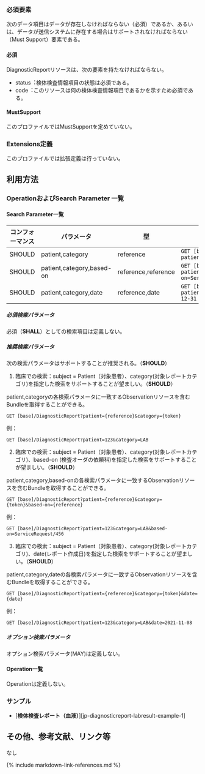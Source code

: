 
### 必須要素 

次のデータ項目はデータが存在しなければならない（必須）であるか、あるいは、データが送信システムに存在する場合はサポートされなければならない（Must Support）要素である。

#### 必須
DiagnosticReportリソースは、次の要素を持たなければならない。

 - status︓検体検査情報項目の状態は必須である。
 - code︓このリソースは何の検体検査情報項目であるかを示すため必須である。

#### MustSupport
このプロファイルではMustSupportを定めていない。

### Extensions定義

このプロファイルでは拡張定義は行っていない。

<!--
## 注意事項
(全体に対する注意事項等、その他の部分について記載します。）## 
-->

## 利用方法

### OperationおよびSearch Parameter 一覧
#### Search Parameter一覧

| コンフォーマンス | パラメータ    | 型     | 例                                                           |
| ---------------- | ------------- | ------ | ------------------------------------------------------------ |
| SHOULD | patient,category | reference  | `GET [base]/DiagnosticReport?patient=123&category=LAB` |
| SHOULD | patient,category,based-on | reference,reference  | `GET [base]/DiagnosticReport?patient=123&category=LAB&based-on=ServiceRequest/456` |
| SHOULD | patient,category,date | reference,date  | `GET [base]/Observation?patient=123&category=LAB&date=le2020-12-31` |

##### 必須検索パラメータ

必須（**SHALL**）としての検索項目は定義しない。

##### 推奨検索パラメータ

次の検索パラメータはサポートすることが推奨される。（**SHOULD**）

1. 臨床での検索：subject = Patient（対象患者）、category(対象レポートカテゴリ)を指定した検索をサポートすることが望ましい。（**SHOULD**）


patient,categoryの各検索パラメータに一致するObservationリソースを含むBundleを取得することができる。

   ```
   GET [base]/DiagnosticReport?patient={reference}&category={token}
   ```

   例：

   ```
   GET [base]/DiagnosticReport?patient=123&category=LAB
   ```

2. 臨床での検索：subject = Patient（対象患者）、category(対象レポートカテゴリ)、based-on (検査オーダの依頼科)を指定した検索をサポートすることが望ましい。（**SHOULD**）

patient,category,based-onの各検索パラメータに一致するObservationリソースを含むBundleを取得することができる。

   ```
   GET [base]/DiagnosticReport?patient={reference}&category={token}&based-on={reference}
   ```

   例：

   ```
   GET [base]/DiagnosticReport?patient=123&category=LAB&based-on=ServiceRequest/456
   ```

3. 臨床での検索：subject = Patient（対象患者）、category(対象レポートカテゴリ)、date(レポート作成日)を指定した検索をサポートすることが望ましい。（**SHOULD**）


patient,category,dateの各検索パラメータに一致するObservationリソースを含むBundleを取得することができる。

   ```
   GET [base]/DiagnosticReport?patient={reference}&category={token}&date={date}
   ```

   例：

   ```
   GET [base]/DiagnosticReport?patient=123&category=LAB&date=2021-11-08
   ```

##### オプション検索パラメータ
オプション検索パラメータ(MAY)は定義しない。

#### Operation一覧
Operationは定義しない。

### サンプル

* [**検体検査レポート（血液）**][jp-diagnosticreport-labresult-example-1]

## その他、参考文献、リンク等

なし

{% include markdown-link-references.md %}